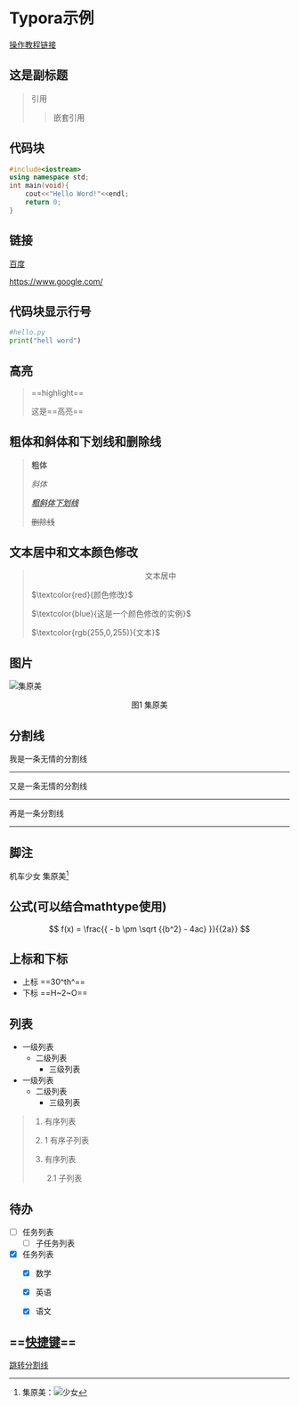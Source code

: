 # Typora示例

[操作教程链接](https://blog.csdn.net/CxNingSX/article/details/126018046?ops_request_misc=&request_id=&biz_id=102&utm_term=typora%20%E6%95%99%E7%A8%8B&utm_medium=distribute.pc_search_result.none-task-blog-2~all~sobaiduweb~default-3-126018046.142^v47^pc_rank_34_default_3,201^v3^control_2&spm=1018.2226.3001.4187)

## 这是副标题

> 引用
>
> > 嵌套引用

## 代码块

``` cpp {.line-numbers}
#include<iostream>
using namespace std;
int main(void){
	cout<<"Hello Word!"<<endl;
	return 0;
}
```

## 链接

[百度](http://www.baidu.com/)

<https://www.google.com/>

## 代码块显示行号

```python {.line-numbers}
#hello.py
print("hell word")
```

## 高亮

> ==highlight==
>
> 这是==高亮== 

## 粗体和斜体和下划线和删除线

> **粗体**
>
> *斜体*
>
> <u>***粗斜体下划线***</u>
>
> ~~删除线~~

## 文本居中和文本颜色修改

> <center>文本居中</center>
>
> $\textcolor{red}{颜色修改}$
>
> $\textcolor{blue}{这是一个颜色修改的实例}$
>
> $\textcolor{rgb(255,0,255)}{文本}$

## 图片

![集原美](E:\markdown\image\1.jpg)

<center>图1 集原美</center>



## 分割线

我是一条无情的分割线

--------

又是一条无情的分割线

**********

再是一条分割线

_____

## 脚注

机车少女 集原美[^1]





## 公式(可以结合mathtype使用)

$$
f(x) = \frac{{ - b \pm \sqrt {{b^2} - 4ac} }}{{2a}}
$$

## 上标和下标

* 上标 ==30^th^==
* 下标 ==H~2~O==

## 列表

* 一级列表
  * 二级列表
    * 三级列表
* 一级列表
  * 二级列表
    * 三级列表

> 1.  有序列表
>
>    1. 1 有序子列表
>
> 2. 有序列表
>
>    ​	2.1 子列表

## 待办

- [ ] 任务列表
  - [ ] 子任务列表
- [x] 任务列表
  - [x] 数学
  - [x] 英语
  - [x] 语文



## ==[快捷键](#待办)==





[跳转分割线](##分割线)







[^1]:集原美：![少女](E:\markdown\image\1.jpg)



